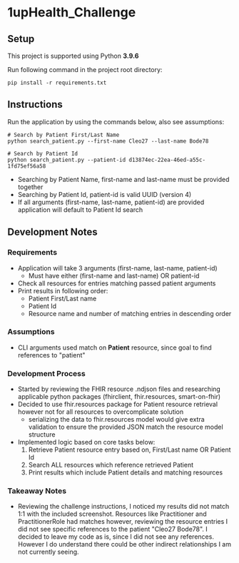 # 1upHealth_Challenge
## Setup
This project is supported using Python **3.9.6**

Run following command in the project root directory:
```
pip install -r requirements.txt
```
## Instructions
Run the application by using the commands below, also see assumptions:
```
# Search by Patient First/Last Name
python search_patient.py --first-name Cleo27 --last-name Bode78

# Search by Patient Id
python search_patient.py --patient-id d13874ec-22ea-46ed-a55c-1fd75ef56a58
```    
* Searching by Patient Name, first-name and last-name must be provided together
* Searching by Patient Id, patient-id is valid UUID (version 4)
* If all arguments (first-name, last-name, patient-id) are provided application will default to Patient Id search

## Development Notes
### Requirements
* Application will take 3 arguments (first-name, last-name, patient-id)
    * Must have either (first-name and last-name) OR patient-id
* Check all resources for entries matching passed patient arguments
* Print results in following order:
    * Patient First/Last name
    * Patient Id
    * Resource name and number of matching entries in descending order
### Assumptions
* CLI arguments used match on **Patient** resource, since goal to find references to "patient"

### Development Process
* Started by reviewing the FHIR resource .ndjson files and researching applicable python packages (fhirclient, fhir.resources, smart-on-fhir)
* Decided to use fhir.resources package for Patient resource retrieval however not for all resources to overcomplicate solution
    * serializing the data to fhir.resources model would give extra validation to ensure the provided JSON match the resource model structure
* Implemented logic based on core tasks below:
    1. Retrieve Patient resource entry based on, First/Last name OR Patient Id
    2. Search ALL resources which reference retrieved Patient
    3. Print results which include Patient details and matching resources

### Takeaway Notes
* Reviewing the challenge instructions, I noticed my results did not match 1:1 with the included screenshot. Resources like Practitioner and PractitionerRole had matches however, reviewing the resource entries I did not see specific references to the patient "Cleo27 Bode78". I decided to leave my code as is, since I did not see any references. However I do understand there could be other indirect relationships I am not currently seeing.